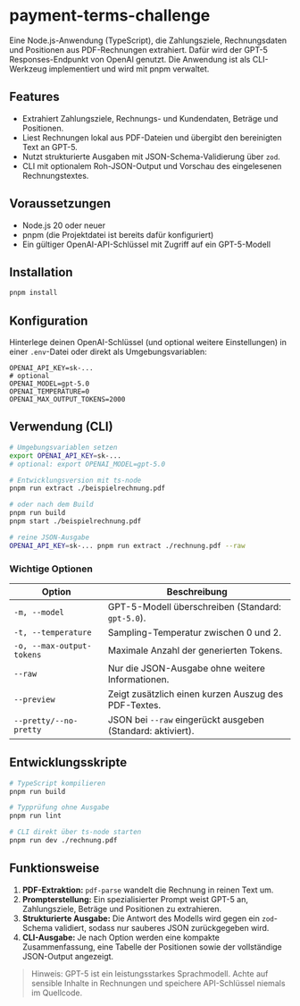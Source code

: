 # payment-terms-challenge

Eine Node.js-Anwendung (TypeScript), die Zahlungsziele, Rechnungsdaten und Positionen aus PDF-Rechnungen extrahiert. Dafür wird der GPT-5 Responses-Endpunkt von OpenAI genutzt. Die Anwendung ist als CLI-Werkzeug implementiert und wird mit pnpm verwaltet.

## Features

- Extrahiert Zahlungsziele, Rechnungs- und Kundendaten, Beträge und Positionen.
- Liest Rechnungen lokal aus PDF-Dateien und übergibt den bereinigten Text an GPT-5.
- Nutzt strukturierte Ausgaben mit JSON-Schema-Validierung über `zod`.
- CLI mit optionalem Roh-JSON-Output und Vorschau des eingelesenen Rechnungstextes.

## Voraussetzungen

- Node.js 20 oder neuer
- pnpm (die Projektdatei ist bereits dafür konfiguriert)
- Ein gültiger OpenAI-API-Schlüssel mit Zugriff auf ein GPT-5-Modell

## Installation

```bash
pnpm install
```

## Konfiguration

Hinterlege deinen OpenAI-Schlüssel (und optional weitere Einstellungen) in einer `.env`-Datei oder direkt als Umgebungsvariablen:

```
OPENAI_API_KEY=sk-...
# optional
OPENAI_MODEL=gpt-5.0
OPENAI_TEMPERATURE=0
OPENAI_MAX_OUTPUT_TOKENS=2000
```

## Verwendung (CLI)

```bash
# Umgebungsvariablen setzen
export OPENAI_API_KEY=sk-...
# optional: export OPENAI_MODEL=gpt-5.0

# Entwicklungsversion mit ts-node
pnpm run extract ./beispielrechnung.pdf

# oder nach dem Build
pnpm run build
pnpm start ./beispielrechnung.pdf

# reine JSON-Ausgabe
OPENAI_API_KEY=sk-... pnpm run extract ./rechnung.pdf --raw
```

### Wichtige Optionen

| Option | Beschreibung |
| --- | --- |
| `-m, --model` | GPT-5-Modell überschreiben (Standard: `gpt-5.0`). |
| `-t, --temperature` | Sampling-Temperatur zwischen 0 und 2. |
| `-o, --max-output-tokens` | Maximale Anzahl der generierten Tokens. |
| `--raw` | Nur die JSON-Ausgabe ohne weitere Informationen. |
| `--preview` | Zeigt zusätzlich einen kurzen Auszug des PDF-Textes. |
| `--pretty/--no-pretty` | JSON bei `--raw` eingerückt ausgeben (Standard: aktiviert). |

## Entwicklungsskripte

```bash
# TypeScript kompilieren
pnpm run build

# Typprüfung ohne Ausgabe
pnpm run lint

# CLI direkt über ts-node starten
pnpm run dev ./rechnung.pdf
```

## Funktionsweise

1. **PDF-Extraktion:** `pdf-parse` wandelt die Rechnung in reinen Text um.
2. **Prompterstellung:** Ein spezialisierter Prompt weist GPT-5 an, Zahlungsziele, Beträge und Positionen zu extrahieren.
3. **Strukturierte Ausgabe:** Die Antwort des Modells wird gegen ein `zod`-Schema validiert, sodass nur sauberes JSON zurückgegeben wird.
4. **CLI-Ausgabe:** Je nach Option werden eine kompakte Zusammenfassung, eine Tabelle der Positionen sowie der vollständige JSON-Output angezeigt.

> Hinweis: GPT-5 ist ein leistungsstarkes Sprachmodell. Achte auf sensible Inhalte in Rechnungen und speichere API-Schlüssel niemals im Quellcode.
